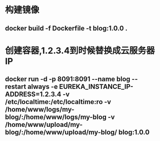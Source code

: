 # 构建镜像
## docker build -f Dockerfile -t blog:1.0.0 .
# 创建容器,1.2.3.4到时候替换成云服务器IP
## docker run -d -p 8091:8091 --name blog --restart always -e EUREKA_INSTANCE_IP-ADDRESS=1.2.3.4 -v /etc/localtime:/etc/localtime:ro -v /home/www/logs/my-blog/:/home/www/logs/my-blog -v /home/www/upload/my-blog/:/home/www/upload/my-blog/ blog:1.0.0
